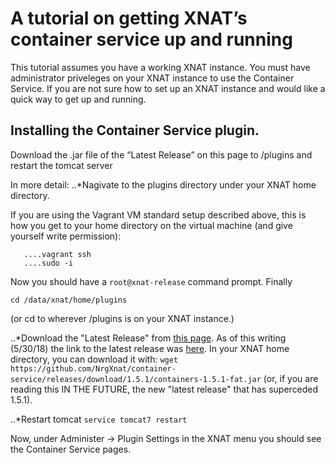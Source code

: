 # A tutorial on getting XNAT’s container service up and running

This tutorial assumes you have a working XNAT instance. You must have administrator priveleges on your XNAT instance to use the Container Service.  If you are not sure how to set up an XNAT instance and would like a quick way to get up and running.  

## Installing the Container Service plugin.

Download the .jar file of the “Latest Release” on this page to <xnat-home>/plugins and restart the tomcat server

In more detail: 
..*Nagivate to the plugins directory under your XNAT home directory.  

If you are using the Vagrant VM standard setup described above, this is how you get to your home directory on the virtual machine (and give yourself write permission):
```....cd <xnat-installation-directory>xnat-vagrant/configs/xnat-release
   ....vagrant ssh
   ....sudo -i
```
Now you should have a `root@xnat-release` command prompt.  Finally

`cd /data/xnat/home/plugins`

(or cd to wherever <xnat-home>/plugins is on your XNAT instance.)

..*Download the "Latest Release" from [this page](https://github.com/NrgXnat/container-service/releases).  As of this writing (5/30/18) the link to the latest release was [here](https://github.com/NrgXnat/container-service/releases/download/1.5.1/containers-1.5.1-fat.jar).
In your XNAT home directory, you can download it with:
```wget https://github.com/NrgXnat/container-service/releases/download/1.5.1/containers-1.5.1-fat.jar``` (or, if you are reading this IN THE FUTURE, the new "latest release" that has superceded 1.5.1).

..*Restart tomcat
`service tomcat7 restart`

Now, under Administer -> Plugin Settings in the XNAT menu you should see the Container Service pages. 




